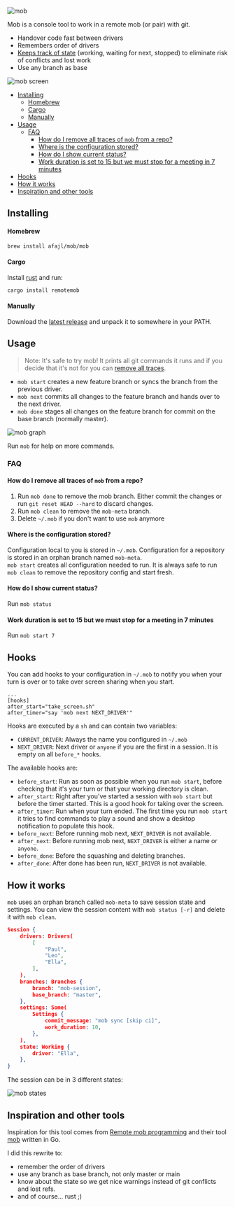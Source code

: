 
![mob](https://github.com/afajl/mob/raw/master/assets/logo.png)

Mob is a console tool to work in a remote mob (or pair) with git.

* Handover code fast between drivers
* Remembers order of drivers
* [Keeps track of state](#how-it-works) (working, waiting for next, stopped) to eliminate risk of conflicts and lost work
* Use any branch as base

![mob screen](https://github.com/afajl/mob/raw/master/assets/screen.gif)



<!-- Run :UpdateToc to update -->
<!-- vim-markdown-toc GFM -->

* [Installing](#installing)
    * [Homebrew](#homebrew)
    * [Cargo](#cargo)
    * [Manually](#manually)
* [Usage](#usage)
  * [FAQ](#faq)
    * [How do I remove all traces of `mob` from a repo?](#how-do-i-remove-all-traces-of-mob-from-a-repo)
    * [Where is the configuration stored?](#where-is-the-configuration-stored)
    * [How do I show current status?](#how-do-i-show-current-status)
    * [Work duration is set to 15 but we must stop for a meeting in 7 minutes](#work-duration-is-set-to-15-but-we-must-stop-for-a-meeting-in-7-minutes)
* [Hooks](#hooks)
* [How it works](#how-it-works)
* [Inspiration and other tools](#inspiration-and-other-tools)

<!-- vim-markdown-toc -->

## Installing

#### Homebrew
```bash
brew install afajl/mob/mob
```

#### Cargo
Install [rust](https://www.rust-lang.org/tools/install) and run:
```bash
cargo install remotemob
```

#### Manually
Download the [latest
release](https://github.com/afajl/mob/releases/latest) and unpack it to somewhere in your
PATH.

## Usage
> Note: It's safe to try mob! It prints all git commands it runs and if you decide that it's not for you can [remove all traces](#how-do-i-remove-all-traces-of-mob-from-a-repo).
 
- `mob start` creates a new feature branch or syncs the branch from the
  previous driver. 
- `mob next` commits all changes to the feature branch and hands over to the next driver.
- `mob done` stages all changes on the feature branch for commit on the base branch (normally master).

![mob graph](https://github.com/afajl/mob/raw/master/assets/graph.svg)

Run `mob` for help on more commands.

### FAQ
#### How do I remove all traces of `mob` from a repo?
1. Run `mob done` to remove the mob branch. Either commit the
changes or run `git reset HEAD --hard` to discard changes.
2. Run `mob clean` to remove the `mob-meta` branch.
3. Delete `~/.mob` if you don't want to use `mob` anymore

#### Where is the configuration stored?
Configuration local to you is stored in `~/.mob`. Configuration
for a repository is stored in an orphan branch named `mob-meta`.  
`mob start` creates all configuration needed to run. It is always
safe to run `mob clean` to remove the repository config and start
fresh.

#### How do I show current status?
Run `mob status`

#### Work duration is set to 15 but we must stop for a meeting in 7 minutes
Run `mob start 7`


## Hooks
You can add hooks to your configuration in `~/.mob` to notify you
when your turn is over or to take over screen sharing when you
start. 
```language: toml
...
[hooks]
after_start="take_screen.sh"
after_timer="say 'mob next NEXT_DRIVER'"
```


Hooks are executed by a `sh` and can contain two
variables:
- `CURRENT_DRIVER`: Always the name you configured in `~/.mob`
- `NEXT_DRIVER`: Next driver or `anyone` if you are the first in
  a session. It is empty on all `before_*` hooks.

The available hooks are:
- `before_start`: Run as soon as possible when you run `mob start`, before checking that it's your turn 
   or that your working directory is clean.
- `after_start`: Right after you've started a session with `mob start` but before the timer started. 
   This is a good hook for taking over the screen. 
- `after_timer`: Run when your turn ended. The first time you run
   `mob start` it tries to find commands to play a sound and show
   a desktop notification to populate this hook.
- `before_next`: Before running mob next, `NEXT_DRIVER` is not available.
- `after_next`: Before running mob next, `NEXT_DRIVER` is either
   a name or `anyone`. 
- `before_done`: Before the squashing and deleting branches.
- `after_done`: After done has been run, `NEXT_DRIVER` is not available.


## How it works
`mob` uses an orphan branch called `mob-meta` to save session
state and settings. You can view the session content with `mob
status [-r]` and delete it with `mob clean`.

```json
Session {
    drivers: Drivers(
        [
            "Paul",
            "Leo",
            "Ella",
        ],
    ),
    branches: Branches {
        branch: "mob-session",
        base_branch: "master",
    },
    settings: Some(
        Settings {
            commit_message: "mob sync [skip ci]",
            work_duration: 10,
        },
    ),
    state: Working {
        driver: "Ella",
    },
}
```

The session can be in 3 different states:  

![mob states](https://github.com/afajl/mob/raw/master/assets/state.svg)


## Inspiration and other tools
Inspiration for this tool comes from [Remote mob
programming](https://www.remotemobprogramming.org/) and their tool
[mob](https://github.com/remotemobprogramming/mob) written in Go.

I did this rewrite to:
- remember the order of drivers
- use any branch as base branch, not only master or main
- know about the state so we get nice
    warnings instead of git conflicts and lost refs.
- and of course... rust ;)
